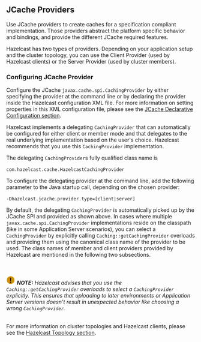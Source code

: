 

## JCache Providers

Use JCache providers to create caches for a specification compliant implementation. Those providers abstract the platform
specific behavior and bindings, and provide the different JCache required features.

Hazelcast has two types of providers. Depending on your application setup and the cluster topology,
you can use the Client Provider (used by Hazelcast clients) or the Server Provider (used by cluster members).

### Configuring JCache Provider

Configure the JCache `javax.cache.spi.CachingProvider` by either specifying the provider at the command line or by declaring the provider inside the Hazelcast configuration XML file. For more information on setting properties in this XML
configuration file, please see the [JCache Declarative Configuration section](#jcache-declarative-configuration).

Hazelcast implements a delegating `CachingProvider` that can automatically be configured for either client or member mode and that
delegates to the real underlying implementation based on the user's choice. Hazelcast recommends that you use this `CachingProvider`
implementation.

The delegating `CachingProvider`s fully qualified class name is

```plain
com.hazelcast.cache.HazelcastCachingProvider
```

To configure the delegating provider at the command line, add the following parameter to the Java startup call, depending on the chosen provider:

```plain
-Dhazelcast.jcache.provider.type=[client|server]
```

By default, the delegating `CachingProvider` is automatically picked up by the JCache SPI and provided as shown above. In cases where multiple `javax.cache.spi.CachingProvider` implementations reside on the classpath (like in some Application
Server scenarios), you can select a `CachingProvider` by explicitly calling `Caching::getCachingProvider`
overloads and providing them using the canonical class name of the provider to be used. The class names of member and client providers
provided by Hazelcast are mentioned in the following two subsections.

<br></br>
![image](images/NoteSmall.jpg) ***NOTE:*** *Hazelcast advises that you use the `Caching::getCachingProvider` overloads to select a
`CachingProvider` explicitly. This ensures that uploading to later environments or Application Server versions doesn't result in
unexpected behavior like choosing a wrong `CachingProvider`.*
<br></br>

For more information on cluster topologies and Hazelcast clients, please see the [Hazelcast Topology section](#hazelcast-topology).

